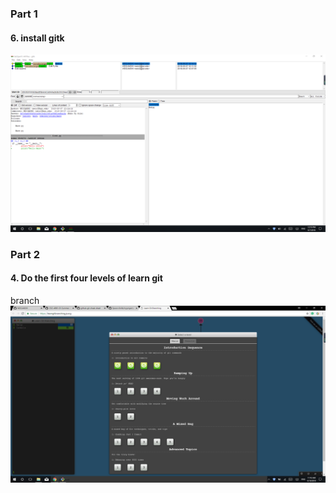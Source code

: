 ### Part 1
#### 6. install gitk
![](./Image/gitk.png)


### Part 2
#### 4. Do the first four levels of learn git 
branch
![](./Image/learn.png)
